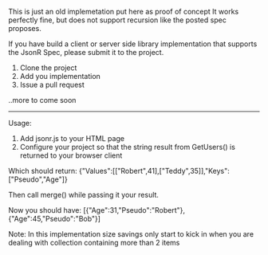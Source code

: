 ﻿This is just an old implemetation put here as proof of concept
It works perfectly fine, but does not support recursion like the posted spec proposes.

If you have build a client or server side library implementation that supports the JsonR Spec, please submit it to the project.

1) Clone the project
2) Add you implementation
3) Issue a pull request


..more to come soon


---

Usage:

1) Add jsonr.js to your HTML page
2) Configure your project so that the string result from GetUsers() is returned to your browser client

Which should return:
	{"Values":[["Robert",41],["Teddy",35]],"Keys":["Pseudo","Age"]}


Then call merge() while passing it your result.

Now you should have:
	[{"Age":31,"Pseudo":"Robert"},{"Age":45,"Pseudo":"Bob"}]


Note:
In this implementation size savings only start to kick in when you are dealing with collection containing more than 2 items